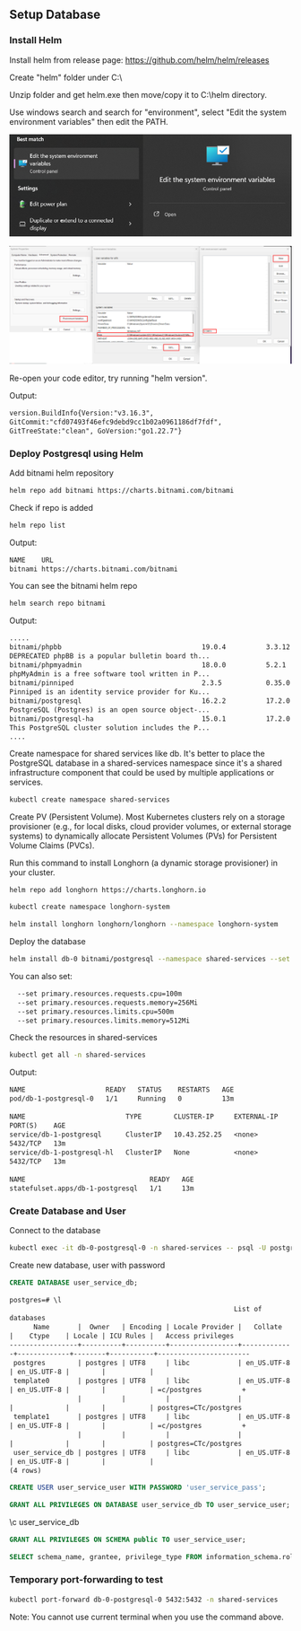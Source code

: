 ## Setup Database 

### Install Helm

Install helm from release page: https://github.com/helm/helm/releases

Create "helm" folder under C:\ 

Unzip folder and get helm.exe then move/copy it to C:\helm directory.

Use windows search and search for "environment", select "Edit the system environment variables" then edit the PATH.

![alt text](../images/win_environment_1.png)

![alt text](../images/win_environment_2.png)

Re-open your code editor, try running "helm version".

Output:
```
version.BuildInfo{Version:"v3.16.3", GitCommit:"cfd07493f46efc9debd9cc1b02a0961186df7fdf", GitTreeState:"clean", GoVersion:"go1.22.7"}
```

### Deploy Postgresql using Helm

Add bitnami helm repository

```bash
helm repo add bitnami https://charts.bitnami.com/bitnami
```

Check if repo is added 

```bash
helm repo list
```

Output:
```
NAME    URL
bitnami https://charts.bitnami.com/bitnami
```

You can see the bitnami helm repo
```bash
helm search repo bitnami
```

Output:
```
.....
bitnami/phpbb                                   19.0.4          3.3.12          DEPRECATED phpBB is a popular bulletin board th...
bitnami/phpmyadmin                              18.0.0          5.2.1           phpMyAdmin is a free software tool written in P...
bitnami/pinniped                                2.3.5           0.35.0          Pinniped is an identity service provider for Ku...
bitnami/postgresql                              16.2.2          17.2.0          PostgreSQL (Postgres) is an open source object-...
bitnami/postgresql-ha                           15.0.1          17.2.0          This PostgreSQL cluster solution includes the P...
....
```

Create namespace for shared services like db. It's better to place the PostgreSQL database in a shared-services namespace since it's a shared infrastructure component that could be used by multiple applications or services.

```bash
kubectl create namespace shared-services
```


Create PV (Persistent Volume). Most Kubernetes clusters rely on a storage provisioner (e.g., for local disks, cloud provider volumes, or external storage systems) to dynamically allocate Persistent Volumes (PVs) for Persistent Volume Claims (PVCs).

Run this command to install Longhorn (a dynamic storage provisioner) in your cluster.
```bash
helm repo add longhorn https://charts.longhorn.io
```
```bash
kubectl create namespace longhorn-system
```

```bash
helm install longhorn longhorn/longhorn --namespace longhorn-system
```

Deploy the database

```bash
helm install db-0 bitnami/postgresql --namespace shared-services --set auth.postgresPassword=pass --set primary.persistence.size=1Gi
```

You can also set: 
```
  --set primary.resources.requests.cpu=100m 
  --set primary.resources.requests.memory=256Mi
  --set primary.resources.limits.cpu=500m
  --set primary.resources.limits.memory=512Mi
```

Check the resources in shared-services

```bash
kubectl get all -n shared-services
```

Output:

```
NAME                    READY   STATUS    RESTARTS   AGE
pod/db-1-postgresql-0   1/1     Running   0          13m

NAME                         TYPE        CLUSTER-IP     EXTERNAL-IP   PORT(S)    AGE
service/db-1-postgresql      ClusterIP   10.43.252.25   <none>        5432/TCP   13m
service/db-1-postgresql-hl   ClusterIP   None           <none>        5432/TCP   13m

NAME                               READY   AGE
statefulset.apps/db-1-postgresql   1/1     13m
```

### Create Database and User

Connect to the database

```bash
kubectl exec -it db-0-postgresql-0 -n shared-services -- psql -U postgres
```

Create new database, user with password
```sql
CREATE DATABASE user_service_db;
```
```
postgres=# \l
                                                        List of databases
      Name       |  Owner   | Encoding | Locale Provider |   Collate   |    Ctype    | Locale | ICU Rules |   Access privileges   
-----------------+----------+----------+-----------------+-------------+-------------+--------+-----------+-----------------------
 postgres        | postgres | UTF8     | libc            | en_US.UTF-8 | en_US.UTF-8 |        |           |
 template0       | postgres | UTF8     | libc            | en_US.UTF-8 | en_US.UTF-8 |        |           | =c/postgres          +
                 |          |          |                 |             |             |        |           | postgres=CTc/postgres
 template1       | postgres | UTF8     | libc            | en_US.UTF-8 | en_US.UTF-8 |        |           | =c/postgres          +
                 |          |          |                 |             |             |        |           | postgres=CTc/postgres
 user_service_db | postgres | UTF8     | libc            | en_US.UTF-8 | en_US.UTF-8 |        |           |
(4 rows)
```

```sql
CREATE USER user_service_user WITH PASSWORD 'user_service_pass';
```

```sql
GRANT ALL PRIVILEGES ON DATABASE user_service_db TO user_service_user;
```

\c user_service_db

```sql
GRANT ALL PRIVILEGES ON SCHEMA public TO user_service_user;
```

```sql
SELECT schema_name, grantee, privilege_type FROM information_schema.role_schema_grants;
```

### Temporary port-forwarding to test
```bash
kubectl port-forward db-0-postgresql-0 5432:5432 -n shared-services
```

Note: You cannot use current terminal when you use the command above.